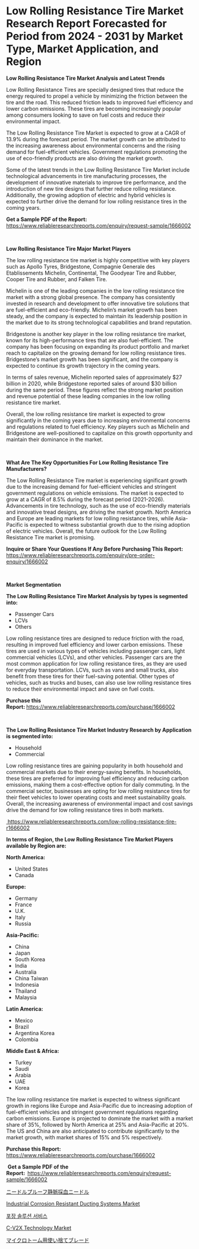 <p><h1>Low Rolling Resistance Tire Market Research Report Forecasted for Period from 2024 -  2031 by Market Type, Market Application, and Region</h1></p><p><strong>Low Rolling Resistance Tire Market Analysis and Latest Trends</strong></p>
<p><p>Low Rolling Resistance Tires are specially designed tires that reduce the energy required to propel a vehicle by minimizing the friction between the tire and the road. This reduced friction leads to improved fuel efficiency and lower carbon emissions. These tires are becoming increasingly popular among consumers looking to save on fuel costs and reduce their environmental impact.</p><p>The Low Rolling Resistance Tire Market is expected to grow at a CAGR of 13.9% during the forecast period. The market growth can be attributed to the increasing awareness about environmental concerns and the rising demand for fuel-efficient vehicles. Government regulations promoting the use of eco-friendly products are also driving the market growth.</p><p>Some of the latest trends in the Low Rolling Resistance Tire Market include technological advancements in tire manufacturing processes, the development of innovative materials to improve tire performance, and the introduction of new tire designs that further reduce rolling resistance. Additionally, the growing adoption of electric and hybrid vehicles is expected to further drive the demand for low rolling resistance tires in the coming years.</p></p>
<p><strong>Get a Sample PDF of the Report:&nbsp;</strong> <a href="https://www.reliableresearchreports.com/enquiry/request-sample/1666002">https://www.reliableresearchreports.com/enquiry/request-sample/1666002</a></p>
<p>&nbsp;</p>
<p><strong>Low Rolling Resistance Tire Major Market Players</strong></p>
<p><p>The low rolling resistance tire market is highly competitive with key players such as Apollo Tyres, Bridgestone, Compagnie Generale des Etablissements Michelin, Continental, The Goodyear Tire and Rubber, Cooper Tire and Rubber, and Falken Tire. </p><p>Michelin is one of the leading companies in the low rolling resistance tire market with a strong global presence. The company has consistently invested in research and development to offer innovative tire solutions that are fuel-efficient and eco-friendly. Michelin’s market growth has been steady, and the company is expected to maintain its leadership position in the market due to its strong technological capabilities and brand reputation.</p><p>Bridgestone is another key player in the low rolling resistance tire market, known for its high-performance tires that are also fuel-efficient. The company has been focusing on expanding its product portfolio and market reach to capitalize on the growing demand for low rolling resistance tires. Bridgestone’s market growth has been significant, and the company is expected to continue its growth trajectory in the coming years.</p><p>In terms of sales revenue, Michelin reported sales of approximately $27 billion in 2020, while Bridgestone reported sales of around $30 billion during the same period. These figures reflect the strong market position and revenue potential of these leading companies in the low rolling resistance tire market.</p><p>Overall, the low rolling resistance tire market is expected to grow significantly in the coming years due to increasing environmental concerns and regulations related to fuel efficiency. Key players such as Michelin and Bridgestone are well-positioned to capitalize on this growth opportunity and maintain their dominance in the market.</p></p>
<p>&nbsp;</p>
<p><strong>What Are The Key Opportunities For Low Rolling Resistance Tire Manufacturers?</strong></p>
<p><p>The Low Rolling Resistance Tire market is experiencing significant growth due to the increasing demand for fuel-efficient vehicles and stringent government regulations on vehicle emissions. The market is expected to grow at a CAGR of 8.5% during the forecast period (2021-2026). Advancements in tire technology, such as the use of eco-friendly materials and innovative tread designs, are driving the market growth. North America and Europe are leading markets for low rolling resistance tires, while Asia-Pacific is expected to witness substantial growth due to the rising adoption of electric vehicles. Overall, the future outlook for the Low Rolling Resistance Tire market is promising.</p></p>
<p><strong>Inquire or Share Your Questions If Any Before Purchasing This Report:</strong> <a href="https://www.reliableresearchreports.com/enquiry/pre-order-enquiry/1666002">https://www.reliableresearchreports.com/enquiry/pre-order-enquiry/1666002</a></p>
<p>&nbsp;</p>
<p><strong>Market Segmentation</strong></p>
<p><strong>The Low Rolling Resistance Tire Market Analysis by types is segmented into:</strong></p>
<p><ul><li>Passenger Cars</li><li>LCVs</li><li>Others</li></ul></p>
<p><p>Low rolling resistance tires are designed to reduce friction with the road, resulting in improved fuel efficiency and lower carbon emissions. These tires are used in various types of vehicles including passenger cars, light commercial vehicles (LCVs), and other vehicles. Passenger cars are the most common application for low rolling resistance tires, as they are used for everyday transportation. LCVs, such as vans and small trucks, also benefit from these tires for their fuel-saving potential. Other types of vehicles, such as trucks and buses, can also use low rolling resistance tires to reduce their environmental impact and save on fuel costs.</p></p>
<p><strong>Purchase this Report:&nbsp;</strong><a href="https://www.reliableresearchreports.com/purchase/1666002">https://www.reliableresearchreports.com/purchase/1666002</a></p>
<p>&nbsp;</p>
<p><strong>The Low Rolling Resistance Tire Market Industry Research by Application is segmented into:</strong></p>
<p><ul><li>Household</li><li>Commercial</li></ul></p>
<p><p>Low rolling resistance tires are gaining popularity in both household and commercial markets due to their energy-saving benefits. In households, these tires are preferred for improving fuel efficiency and reducing carbon emissions, making them a cost-effective option for daily commuting. In the commercial sector, businesses are opting for low rolling resistance tires for their fleet vehicles to lower operating costs and meet sustainability goals. Overall, the increasing awareness of environmental impact and cost savings drive the demand for low rolling resistance tires in both markets.</p></p>
<p><a href="https://www.reliableresearchreports.com/low-rolling-resistance-tire-r1666002">&nbsp;https://www.reliableresearchreports.com/low-rolling-resistance-tire-r1666002</a></p>
<p><strong>In terms of Region, the Low Rolling Resistance Tire Market Players available by Region are:</strong></p>
<p>
    <p> <strong> North America: </strong>
        <ul>
            <li>United States</li>
            <li>Canada</li>
        </ul>
        </p> 
    <p> <strong> Europe: </strong>
        <ul>
            <li>Germany</li>
            <li>France</li>
            <li>U.K.</li>
            <li>Italy</li>
            <li>Russia</li>
        </ul>
        </p> 
    <p> <strong> Asia-Pacific: </strong>
        <ul>
            <li>China</li>
            <li>Japan</li>
            <li>South Korea</li>
            <li>India</li>
            <li>Australia</li>
            <li>China Taiwan</li>
            <li>Indonesia</li>
            <li>Thailand</li>
            <li>Malaysia</li>
        </ul>
        </p> 
    <p> <strong> Latin America: </strong>
        <ul>
            <li>Mexico</li>
            <li>Brazil</li>
            <li>Argentina Korea</li>
            <li>Colombia</li>
        </ul>
        </p> 
    <p> <strong> Middle East & Africa: </strong>
        <ul>
            <li>Turkey</li>
            <li>Saudi</li>
            <li>Arabia</li>
            <li>UAE</li>
            <li>Korea</li>
        </ul>
    </p>
    </p>
<p><p>The low rolling resistance tire market is expected to witness significant growth in regions like Europe and Asia-Pacific due to increasing adoption of fuel-efficient vehicles and stringent government regulations regarding carbon emissions. Europe is projected to dominate the market with a market share of 35%, followed by North America at 25% and Asia-Pacific at 20%. The US and China are also anticipated to contribute significantly to the market growth, with market shares of 15% and 5% respectively.</p></p>
<p><strong>Purchase this Report: </strong><a href="https://www.reliableresearchreports.com/purchase/1666002">https://www.reliableresearchreports.com/purchase/1666002</a></p>
<p>&nbsp;<strong>Get a Sample PDF of the Report:&nbsp;&nbsp;</strong><a href="https://www.reliableresearchreports.com/enquiry/request-sample/1666002">https://www.reliableresearchreports.com/enquiry/request-sample/1666002</a></p>
<p><strong></strong></p>
<p><p><a href="https://github.com/zoetazuur/Market-Research-Report-List-2/blob/main/5145583120844.md">ニードルプルーフ静脈採血ニードル</a></p><p><a href="https://github.com/onurbayhoca1/Market-Research-Report-List-1/blob/main/industrial-corrosion-resistant-ducting-systems-market.md">Industrial Corrosion Resistant Ducting Systems Market</a></p><p><a href="https://github.com/fredrickeglers/Market-Research-Report-List-2/blob/main/7562405112854.md">포장 솔루션 서비스</a></p><p><a href="https://github.com/eeenafisainka/Market-Research-Report-List-1/blob/main/c-v2x-technology-market.md">C-V2X Technology Market</a></p><p><a href="https://github.com/VinceMarvin1/Market-Research-Report-List-1/blob/main/5812527120845.md">マイクロトーム用使い捨てブレード</a></p></p>
